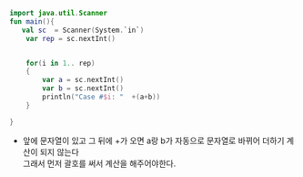 ```kt
import java.util.Scanner
fun main(){
   val sc  = Scanner(System.`in`)
    var rep = sc.nextInt()


    for(i in 1.. rep)
    {
        var a = sc.nextInt()
        var b = sc.nextInt()
        println("Case #$i: "  +(a+b))
    }

}
```

- 앞에 문자열이 있고 그 뒤에 +가 오면 a랑 b가 자동으로 문자열로 바뀌어 더하기 계산이 되지 않는다  
 그래서 먼저 괄호를 써서 계산을 해주어야한다.



